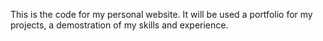 This is the code for my personal website. 
It will be used a portfolio for my projects, a demostration of my skills and experience. 

